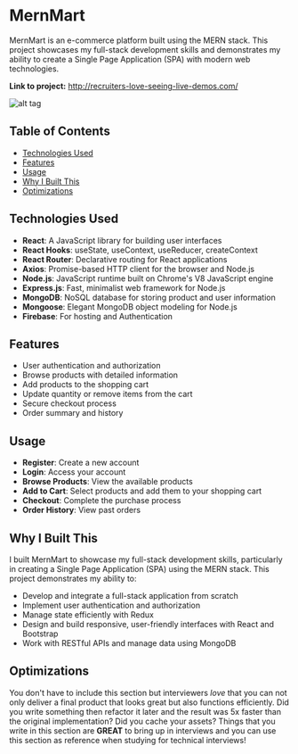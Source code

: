 # MernMart

MernMart is an e-commerce platform built using the MERN stack. This project showcases my full-stack development skills and demonstrates my ability to create a Single Page Application (SPA) with modern web technologies.

**Link to project:** http://recruiters-love-seeing-live-demos.com/

![alt tag](http://placecorgi.com/1200/650)

## Table of Contents

- [Technologies Used](#technologies-used)
- [Features](#features)
- [Usage](#usage)
- [Why I Built This](#why-i-built-this)
- [Optimizations](#optimizations)

## Technologies Used

- **React**: A JavaScript library for building user interfaces
- **React Hooks**: useState, useContext, useReducer, createContext
- **React Router**: Declarative routing for React applications
- **Axios**: Promise-based HTTP client for the browser and Node.js
- **Node.js**: JavaScript runtime built on Chrome's V8 JavaScript engine
- **Express.js**: Fast, minimalist web framework for Node.js
- **MongoDB**: NoSQL database for storing product and user information
- **Mongoose**: Elegant MongoDB object modeling for Node.js
- **Firebase**: For hosting and Authentication

## Features

- User authentication and authorization
- Browse products with detailed information
- Add products to the shopping cart
- Update quantity or remove items from the cart
- Secure checkout process
- Order summary and history

## Usage

- **Register**: Create a new account
- **Login**: Access your account
- **Browse Products**: View the available products
- **Add to Cart**: Select products and add them to your shopping cart
- **Checkout**: Complete the purchase process
- **Order History**: View past orders

## Why I Built This

I built MernMart to showcase my full-stack development skills, particularly in creating a Single Page Application (SPA) using the MERN stack. This project demonstrates my ability to:

- Develop and integrate a full-stack application from scratch
- Implement user authentication and authorization
- Manage state efficiently with Redux
- Design and build responsive, user-friendly interfaces with React and Bootstrap
- Work with RESTful APIs and manage data using MongoDB

## Optimizations

You don't have to include this section but interviewers _love_ that you can not only deliver a final product that looks great but also functions efficiently. Did you write something then refactor it later and the result was 5x faster than the original implementation? Did you cache your assets? Things that you write in this section are **GREAT** to bring up in interviews and you can use this section as reference when studying for technical interviews!
